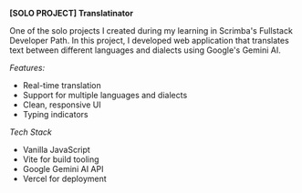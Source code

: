 **[SOLO PROJECT] Translatinator**

One of the solo projects I created during my learning in Scrimba's Fullstack Developer Path. In this project, I developed web application that translates text between different languages and dialects using Google's Gemini AI.

_Features:_
- Real-time translation
- Support for multiple languages and dialects
- Clean, responsive UI
- Typing indicators

_Tech Stack_
- Vanilla JavaScript
- Vite for build tooling
- Google Gemini AI API
- Vercel for deployment
